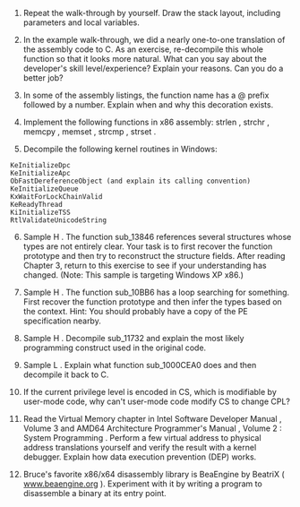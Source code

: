 1. Repeat the walk-through by yourself. Draw the stack layout, including parameters and local variables. 

2. In the example walk-through, we did a nearly one-to-one translation of the assembly code to C. As an exercise, re-decompile this whole function so that it looks more natural. What can you say about the developer's skill level/experience? Explain your reasons. Can you do a better job? 

3. In some of the assembly listings, the function name has a @ prefix followed by a number. Explain when and why this decoration exists. 

4. Implement the following functions in x86 assembly: strlen , strchr , memcpy , memset , strcmp , strset . 

5. Decompile the following kernel routines in Windows: 
```
KeInitializeDpc 
KeInitializeApc 
ObFastDereferenceObject (and explain its calling convention) 
KeInitializeQueue 
KxWaitForLockChainValid 
KeReadyThread 
KiInitializeTSS 
RtlValidateUnicodeString
```

6. Sample H . The function sub_13846 references several structures whose types are not entirely clear. 
Your task is to first recover the function prototype and then try to reconstruct the structure fields. 
After reading Chapter 3, return to this exercise to see if your understanding has changed. 
(Note: This sample is targeting Windows XP x86.)

7. Sample H . The function sub_10BB6 has a loop searching for something. First recover the function prototype and then infer the types based on the context.
Hint: You should probably have a copy of the PE specification nearby.

8. Sample H . Decompile sub_11732 and explain the most likely programming construct used in the original code.

9. Sample L . Explain what function sub_1000CEA0 does and then decompile it back to C.

10. If the current privilege level is encoded in CS, which is modifiable by user-mode code, why can't user-mode code modify CS to change CPL?

11. Read the Virtual Memory chapter in Intel Software Developer Manual , Volume 3 and AMD64 Architecture Programmer's Manual , 
Volume 2 : System Programming . Perform a few virtual address to physical address translations yourself and verify the result with a kernel debugger. 
Explain how data execution prevention (DEP) works. 

12. Bruce's favorite x86/x64 disassembly library is BeaEngine by BeatriX ( www.beaengine.org ). 
Experiment with it by writing a program to disassemble a binary at its entry point.
